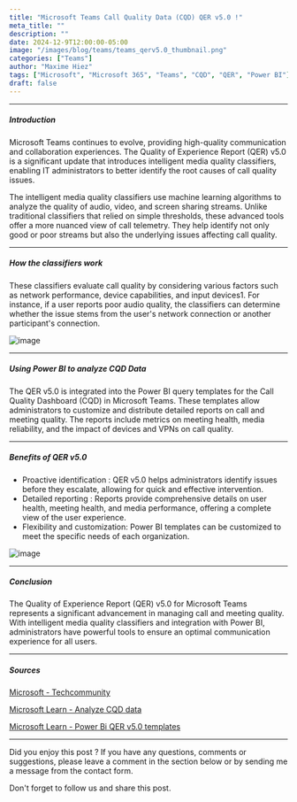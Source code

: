 ```yaml
---
title: "Microsoft Teams Call Quality Data (CQD) QER v5.0 !"
meta_title: ""
description: ""
date: 2024-12-9T12:00:00-05:00
image: "/images/blog/teams/teams_qerv5.0_thumbnail.png"
categories: ["Teams"]
author: "Maxime Hiez"
tags: ["Microsoft", "Microsoft 365", "Teams", "CQD", "QER", "Power BI"]
draft: false
---
```

---

##### Introduction
Microsoft Teams continues to evolve, providing high-quality communication and collaboration experiences. The Quality of Experience Report (QER) v5.0 is a significant update that introduces intelligent media quality classifiers, enabling IT administrators to better identify the root causes of call quality issues.

The intelligent media quality classifiers use machine learning algorithms to analyze the quality of audio, video, and screen sharing streams. Unlike traditional classifiers that relied on simple thresholds, these advanced tools offer a more nuanced view of call telemetry. They help identify not only good or poor streams but also the underlying issues affecting call quality.

---

##### How the classifiers work
These classifiers evaluate call quality by considering various factors such as network performance, device capabilities, and input devices1. For instance, if a user reports poor audio quality, the classifiers can determine whether the issue stems from the user's network connection or another participant's connection.

![image](/images/blog/teams/teams_qerv5.0_001.png)

---

##### Using Power BI to analyze CQD Data
The QER v5.0 is integrated into the Power BI query templates for the Call Quality Dashboard (CQD) in Microsoft Teams. These templates allow administrators to customize and distribute detailed reports on call and meeting quality. The reports include metrics on meeting health, media reliability, and the impact of devices and VPNs on call quality.

---

##### Benefits of QER v5.0
- Proactive identification : QER v5.0 helps administrators identify issues before they escalate, allowing for quick and effective intervention.
- Detailed reporting : Reports provide comprehensive details on user health, meeting health, and media performance, offering a complete view of the user experience.
- Flexibility and customization: Power BI templates can be customized to meet the specific needs of each organization.

![image](/images/blog/teams/teams_qerv5.0_002.png)

---

##### Conclusion
The Quality of Experience Report (QER) v5.0 for Microsoft Teams represents a significant advancement in managing call and meeting quality. With intelligent media quality classifiers and integration with Power BI, administrators have powerful tools to ensure an optimal communication experience for all users.

---

##### Sources
[Microsoft - Techcommunity](https://techcommunity.microsoft.com/blog/microsoftteamsblog/introducing-intelligent-media-quality-classifiers-in-microsoft-teams-call-qualit/43556669)

[Microsoft Learn - Analyze CQD data](https://learn.microsoft.com/en-us/microsoftteams/cqd-power-bi-query-templates)

[Microsoft Learn - Power Bi QER v5.0 templates](https://www.microsoft.com/en-us/download/details.aspx?id=102291)

---


Did you enjoy this post ? If you have any questions, comments or suggestions, please leave a comment in the section below or by sending me a message from the contact form.

Don't forget to follow us and share this post.